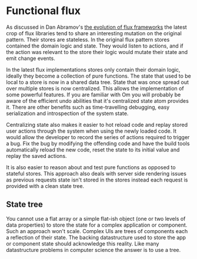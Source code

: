 # Functional flux

As discussed in Dan Abramov's
[the evolution of flux frameworks](https://medium.com/@dan_abramov/the-evolution-of-flux-frameworks-6c16ad26bb31)
the latest crop of flux libraries tend to share an interesting mutation on the original pattern. Their stores
are stateless. In the original flux pattern stores contained the domain logic and state. They would listen to actions,
and if the action was relevant to the store their logic would mutate their state and emit change events.

In the latest flux implementations stores only contain their domain logic, ideally they become a collection of pure
functions. The state that used to be local to a store is now in a shared data tree. State that was once spread out over
multiple stores is now centralized. This allows the implementation of some powerful features. If you are familiar with
Om you will probably be aware of the efficient undo abilities that it's centralized state atom provides it. There are
other benefits such as time-travelling debugging, easy serialization and introspection of the system state.

Centralizing state also makes it easier to hot reload code and replay stored user actions through the system when using
the newly loaded code. It would allow the developer to record the series of actions required to trigger a bug. Fix the
bug by modifying the offending code and have the build tools automatically reload the new code, reset the state to its
initial value and replay the saved actions.

It is also easier to reason about and test pure functions as opposed to stateful stores. This approach also deals with
server side rendering issues as previous requests state isn't stored in the stores instead each request is provided
with a clean state tree.

## State tree

You cannot use a flat array or a simple flat-ish object (one or two levels of data properties) to store the state for a
complex application or component. Such an approach won't scale. Complex UIs are trees of components each a reflection
of their state. The backing datastructure used to store the app or component state should acknowledge this reality.
Like many datastructure problems in computer science the answer is to use a tree.
